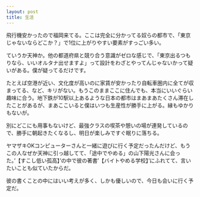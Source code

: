 ```yaml
---
layout: post
title: 生活
---
```

飛行機安かったので福岡来てる。ここは完全に分かってる奴らの都市で、「東京じゃないならどこか？」で1位に上がりやすい要素がすっごい多い。

ていうか天神か。他の都道府県と競り合う意識がゼロな感じで、「東京出るつもりなら、いいオルタナ出せますよ」って設計をわざとやってんじゃないかって疑いがある。僕が疑ってるだけです。

たとえば空港が近い、文化度が高いのに家賃が安かったり自転車圏内に全てが収まってる、など、キリがない。もうこのままここに住んでも、本当にいいぐらい趣味に合う。地下鉄が10駅以上あるような日本の都市はまあまあたくさん滞在したことがあるが、まあここいると僕はいつも生産性が勝手に上がる。縁もゆかりもないが。

別にどこにも用事もないけど、最強クラスの喫茶や憩いの場が連発しているので、勝手に朝起きたくなるし、明日が楽しみですぐ眠りに落ちる。

ヤマザキOKコンピューターさんと一緒に遊びに行く予定だったんだけど、もうこの人なぜか天神に引っ越してて、「途中でやめる」の山下陽光さんに会った。’【すこし低い孤高】’の中で彼の著書’【バイトやめる学校】’にふれてて、言いたいことも似ていたからだ。

彼の書くことの中にはいい考えが多く、しかも優しいので、今日も会いに行く予定だ。
